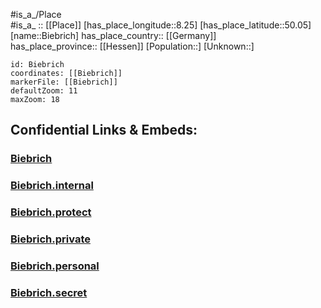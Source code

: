 ﻿---
location: [50.05,8.25] 
mapzoom: [7,12] 
mapmarker: city 
type: City
tags:
- geo/City


SpocWebEntityId: 29175
isDeleted: false
confidential: public

---
#is_a_/Place  
#is_a_ :: [[Place]] 
[has_place_longitude::8.25] 
[has_place_latitude::50.05] 
[name::Biebrich] 
has_place_country:: [[Germany]]  
has_place_province:: [[Hessen]] 
[Population::] 
[Unknown::] 


```leaflet
id: Biebrich
coordinates: [[Biebrich]] 
markerFile: [[Biebrich]] 
defaultZoom: 11 
maxZoom: 18
```


## Confidential Links & Embeds: 

### [Biebrich](/_public/Earth/Continent/Europe/Europe~Central/Germany/Germany~West/Hessen/counties~Hessen/Wiesbaden/boroughs~Wiesbaden/Biebrich.md) 

### [Biebrich.internal](/_internal/Earth/Continent/Europe/Europe~Central/Germany/Germany~West/Hessen/counties~Hessen/Wiesbaden/boroughs~Wiesbaden/Biebrich.internal.md) 

### [Biebrich.protect](/_protect/Earth/Continent/Europe/Europe~Central/Germany/Germany~West/Hessen/counties~Hessen/Wiesbaden/boroughs~Wiesbaden/Biebrich.protect.md) 

### [Biebrich.private](/_private/Earth/Continent/Europe/Europe~Central/Germany/Germany~West/Hessen/counties~Hessen/Wiesbaden/boroughs~Wiesbaden/Biebrich.private.md) 

### [Biebrich.personal](/_personal/Earth/Continent/Europe/Europe~Central/Germany/Germany~West/Hessen/counties~Hessen/Wiesbaden/boroughs~Wiesbaden/Biebrich.personal.md) 

### [Biebrich.secret](/_secret/Earth/Continent/Europe/Europe~Central/Germany/Germany~West/Hessen/counties~Hessen/Wiesbaden/boroughs~Wiesbaden/Biebrich.secret.md) 
